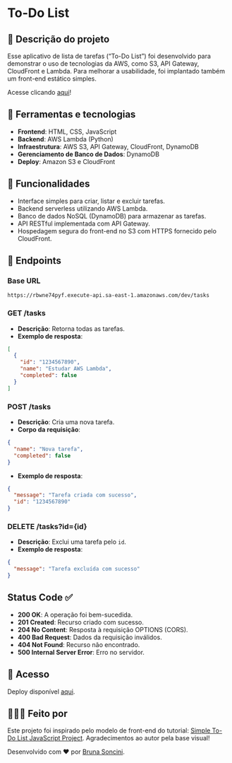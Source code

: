 # To-Do List

## 📝 Descrição do projeto

Esse aplicativo de lista de tarefas (“To-Do List”) foi desenvolvido para demonstrar o uso de tecnologias da AWS, como S3, API Gateway, CloudFront e Lambda. Para melhorar a usabilidade, foi implantado também um front-end estático simples.

Acesse clicando [aqui](https://d1caz3q4tsz4it.cloudfront.net/)!

## 🔧 Ferramentas e tecnologias

- **Frontend**: HTML, CSS, JavaScript
- **Backend**: AWS Lambda (Python)
- **Infraestrutura**: AWS S3, API Gateway, CloudFront, DynamoDB
- **Gerenciamento de Banco de Dados**: DynamoDB
- **Deploy**: Amazon S3 e CloudFront

## 📌 Funcionalidades

- Interface simples para criar, listar e excluir tarefas.
- Backend serverless utilizando AWS Lambda.
- Banco de dados NoSQL (DynamoDB) para armazenar as tarefas.
- API RESTful implementada com API Gateway.
- Hospedagem segura do front-end no S3 com HTTPS fornecido pelo CloudFront.

## 🔗 Endpoints

### Base URL
```
https://rbwne74pyf.execute-api.sa-east-1.amazonaws.com/dev/tasks
```

### **GET /tasks**
- **Descrição**: Retorna todas as tarefas.
- **Exemplo de resposta**:
```json
[
  {
    "id": "1234567890",
    "name": "Estudar AWS Lambda",
    "completed": false
  }
]
```

### **POST /tasks**
- **Descrição**: Cria uma nova tarefa.
- **Corpo da requisição**:
```json
{
  "name": "Nova tarefa",
  "completed": false
}
```
- **Exemplo de resposta**:
```json
{
  "message": "Tarefa criada com sucesso",
  "id": "1234567890"
}
```

### **DELETE /tasks?id={id}**
- **Descrição**: Exclui uma tarefa pelo `id`.
- **Exemplo de resposta**:
```json
{
  "message": "Tarefa excluída com sucesso"
}
```

## Status Code ✅
- **200 OK**: A operação foi bem-sucedida.
- **201 Created**: Recurso criado com sucesso.
- **204 No Content**: Resposta à requisição OPTIONS (CORS).
- **400 Bad Request**: Dados da requisição inválidos.
- **404 Not Found**: Recurso não encontrado.
- **500 Internal Server Error**: Erro no servidor.

## 🚶 Acesso

Deploy disponível [aqui](https://d1caz3q4tsz4it.cloudfront.net/).

## 👩🏻‍💻 Feito por

Este projeto foi inspirado pelo modelo de front-end do tutorial: [Simple To-Do List JavaScript Project](https://codingartistweb.com/2021/02/simple-to-do-list-javscript-javascript-project/). Agradecimentos ao autor pela base visual!

Desenvolvido com ❤️ por [Bruna Soncini](www.linkedin.com/in/brunasoncini/).

